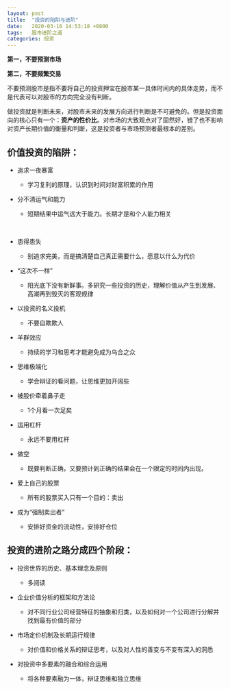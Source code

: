 ```yaml
---
layout: post
title:  "投资的陷阱与进阶"
date:   2020-03-16 14:53:18 +0800
tags:   股市进阶之道
categories: 投资
---
```


**第一，不要预测市场**

**第二，不要频繁交易**

不要预测股市是指不要将自己的投资押宝在股市某一具体时间内的具体走势，而不是代表可以对股市的方向完全没有判断。

做投资就是判断未来，对股市未来的发展方向进行判断是不可避免的。但是投资面向的核心只有一个：**资产的性价比**。对市场的大致观点对了固然好，错了也不影响对资产长期价值的衡量和判断，这是投资者与市场预测者最根本的差别。

## 价值投资的陷阱：

+ 追求一夜暴富
   + 学习复利的原理，认识到时间对财富积累的作用
&nbsp;

+ 分不清运气和能力
   + 短期结果中运气远大于能力。长期才是和个人能力相关
<br />

+ 患得患失
   + 别追求完美，而是搞清楚自己真正需要什么，愿意以什么为代价 &nbsp;


+ “这次不一样”
   + 阳光底下没有新鲜事。多研究一些投资的历史，理解价值从产生到发展、高潮再到毁灭的客观规律 <br/>

+ 以投资的名义投机
   + 不要自欺欺人

+ 羊群效应
   + 持续的学习和思考才能避免成为乌合之众

+ 思维极端化
   + 学会辩证的看问题，让思维更加开阔些

+ 被股价牵着鼻子走
   + 1个月看一次足矣

+ 运用杠杆
   + 永远不要用杠杆

+ 做空
   + 既要判断正确，又要预计到正确的结果会在一个限定的时间内出现。

+ 爱上自己的股票
   + 所有的股票买入只有一个目的：卖出

+ 成为“强制卖出者”
   + 安排好资金的流动性，安排好仓位

## 投资的进阶之路分成四个阶段：

+ 投资世界的历史、基本理念及原则

   + 多阅读

+ 企业价值分析的框架和方法论

   + 对不同行业公司经营特征的抽象和归类，以及如何对一个公司进行分解并找到最有价值的部分

+ 市场定价机制及长期运行规律

   + 对价值和价格关系的辩证思考，以及对人性的善变与不变有深入的洞悉

+ 对投资中多要素的融合和综合运用

   + 将各种要素融为一体，辩证思维和独立思维